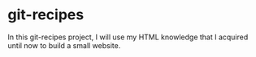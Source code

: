 # git-recipes

In this git-recipes project, I will use my HTML knowledge that I acquired until now to build a small website.